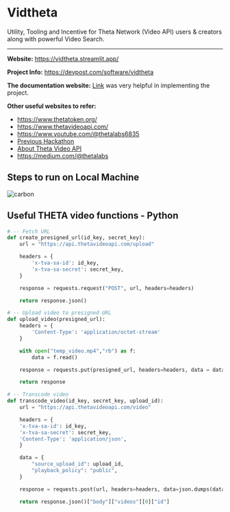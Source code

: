 # Vidtheta

Utility, Tooling and Incentive for Theta Network (Video API) users & creators along with powerful Video Search.


---
**Website:** https://vidtheta.streamlit.app/

**Project Info:** https://devpost.com/software/vidtheta

**The documentation website:** [Link](https://docs.thetatoken.org/docs/theta-video-api-developer-api) was very helpful in implementing the project.

**Other useful websites to refer:**
- https://www.thetatoken.org/
- https://www.thetavideoapi.com/
- https://www.youtube.com/@thetalabs6835
- [Previous Hackathon](https://medium.com/theta-network/meet-the-winners-of-the-theta-hackathon-q1-2022-b8feddf429b9)
- [About Theta Video API](https://medium.com/theta-network/new-theta-video-api-service-gives-developers-power-to-bring-web-3-0-20bada2b1fab)
- https://medium.com/@thetalabs

## Steps to run on Local Machine
![carbon](https://github.com/Sharan-Babu/Vidtheta/assets/50396375/c0664b55-89c2-40c9-852e-96a909befa4b)


## Useful THETA video functions - Python
```python
# -- Fetch URL
def create_presigned_url(id_key, secret_key):
    url = "https://api.thetavideoapi.com/upload"

    headers = {
        'x-tva-sa-id': id_key,
        'x-tva-sa-secret': secret_key,
    }

    response = requests.request("POST", url, headers=headers)

    return response.json()
```    

```python
# -- Upload video to presigned URL
def upload_video(presigned_url):
    headers = {
        'Content-Type': 'application/octet-stream'
    }

    with open("temp_video.mp4","rb") as f:
        data = f.read()

    response = requests.put(presigned_url, headers=headers, data = data)

    return response
```    

```python
# -- Transcode video
def transcode_video(id_key, secret_key, upload_id):
    url = "https://api.thetavideoapi.com/video"

    headers = {
    'x-tva-sa-id': id_key,
    'x-tva-sa-secret': secret_key,
    'Content-Type': 'application/json',
    }

    data = {
        "source_upload_id": upload_id,
        "playback_policy": "public",
    }

    response = requests.post(url, headers=headers, data=json.dumps(data))

    return response.json()["body"]["videos"][0]["id"]
```    
